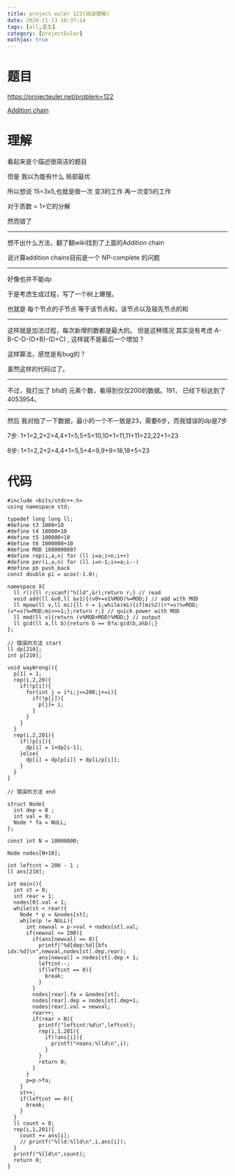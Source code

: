 ```yaml
---
title: project euler 122(阅读理解)
date: 2020-11-13 10:37:14
tags: [all,语文]
category: [projectEuler]
mathjax: true
---
```


# 题目

https://projecteuler.net/problem=122

[Addition chain](https://en.wikipedia.org/wiki/Addition_chain)

# 理解

看起来是个描述很简洁的题目

但是 我以为能有什么 局部最优

所以想说 15=3x5,也就是做一次 变3的工作 再一次变5的工作

对于质数 = 1+它的分解

然而错了

---

想不出什么方法，翻了翻wiki找到了上面的Addition chain

说计算addition chains目前是一个 NP-complete 的问题

---

好像也并不能dp

于是考虑生成过程，写了一个树上爆搜。

也就是 每个节点的子节点 等于该节点和，该节点以及祖先节点的和

---

这样就是加法过程，每次新增的数都是最大的。 但是这种情况 其实没有考虑 A-B-C-D-(D+B)-(D+C) , 这样就不是最后一个增加？

这样算法，感觉是有bug的？

虽然这样的代码过了。

---

不过，我打出了 bfs的 元素个数，看得到仅仅200的数据。191， 已经下标达到了4053954。

---

然后 我对拍了一下数据，最小的一个不一致是23，需要6步，而我错误的dp是7步

7步: 1+1=2,2+2=4,4+1=5,5+5=10,10+1=11,11+11=22,22+1=23

6步: 1+1=2,2+2=4,4+1=5,5+4=9,9+9=18,18+5=23

# 代码

```
#include <bits/stdc++.h>
using namespace std;

typedef long long ll;
#define t3 1000+10
#define t4 10000+10
#define t5 100000+10
#define t6 1000000+10
#define MOD 1000000007
#define rep(i,a,n) for (ll i=a;i<n;i++)
#define per(i,a,n) for (ll i=n-1;i>=a;i--)
#define pb push_back
const double pi = acos(-1.0);

namespace X{
  ll r(){ll r;scanf("%lld",&r);return r;} // read
  void add(ll &v0,ll &v1){(v0+=v1%MOD)%=MOD;} // add with MOD
  ll mpow(ll v,ll mi){ll r = 1;while(mi){if(mi%2)(r*=v)%=MOD;(v*=v)%=MOD;mi>>=1;};return r;} // quick power with MOD
  ll mod(ll v){return (v%MOD+MOD)%MOD;} // output
  ll gcd(ll a,ll b){return b == 0?a:gcd(b,a%b);}
};

// 错误的方法 start
ll dp[210];
int p[210];

void wayWrong(){
  p[1] = 1;
  rep(i,2,20){
    if(!p[i]){
      for(int j = i*i;j<=200;j+=i){
        if(!p[j]){
          p[j]= i;
        }
      }
    }
  }
  rep(i,2,201){
    if(!p[i]){
      dp[i] = 1+dp[i-1];
    }else{
      dp[i] = dp[p[i]] + dp[i/p[i]];
    }
  }
}

// 错误的方法 end

struct Node{
  int dep = 0 ;
  int val = 0;
  Node * fa = NULL;
};

const int N = 10000000;

Node nodes[N+10];

int leftcnt = 200 - 1 ;
ll ans[210];

int main(){
  int st = 0;
  int rear = 1;
  nodes[0].val = 1;
  while(st < rear){
    Node * p = &nodes[st];
    while(p != NULL){
      int newval = p->val + nodes[st].val;
      if(newval <= 200){
        if(ans[newval] == 0){
          printf("%d[dep:%d][bfs idx:%d]\n",newval,nodes[st].dep,rear);
          ans[newval] = nodes[st].dep + 1;
          leftcnt--;
          if(leftcnt == 0){
            break;
          }
        }
        nodes[rear].fa = &nodes[st];
        nodes[rear].dep = nodes[st].dep+1;
        nodes[rear].val = newval;
        rear++;
        if(rear > N){
          printf("leftcnt:%d\n",leftcnt);
          rep(i,1,201){
            if(!ans[i]){
              printf("noans:%lld\n",i);
            }
          }
          return 0;
        }
      }
      p=p->fa;
    }
    st++;
    if(leftcnt == 0){
      break;
    }
  }
  ll count = 0;
  rep(i,1,201){
    count += ans[i];
    // printf("%lld:%lld\n",i,ans[i]);
  }
  printf("%lld\n",count);
  return 0;
}
```





